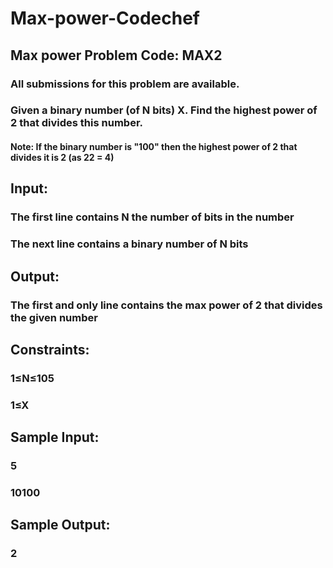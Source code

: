 # Max-power-Codechef
## Max power Problem Code: MAX2

### All submissions for this problem are available.
### Given a binary number (of N bits) X. Find the highest power of 2 that divides this number.

#### Note: If the binary number is "100" then the highest power of 2 that divides it is 2 (as 22 = 4)


## Input:
### The first line contains N the number of bits in the number
### The next line contains a binary number of N bits

## Output:
### The first and only line contains the max power of 2 that divides the given number

## Constraints:
### 1≤N≤105
### 1≤X

## Sample Input:
### 5
### 10100

## Sample Output:
### 2

